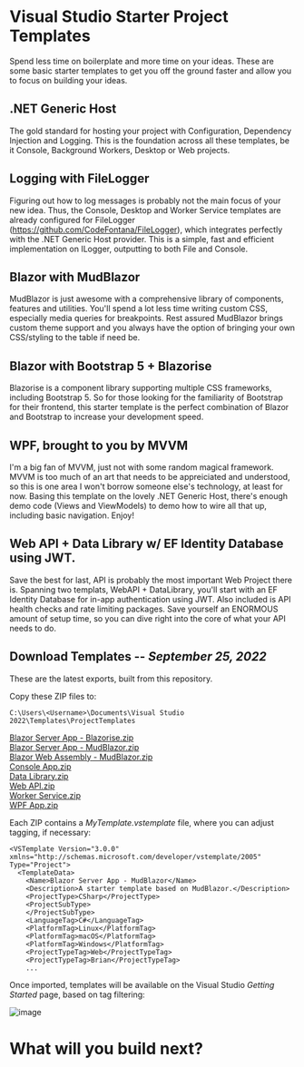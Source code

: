 # Visual Studio Starter Project Templates
Spend less time on boilerplate and more time on your ideas.  These are some basic starter templates to get you off the ground faster and allow you to focus on building your ideas.

## .NET Generic Host
The gold standard for hosting your project with Configuration, Dependency Injection and Logging.  This is the foundation across all these templates, be it Console, Background Workers, Desktop or Web projects.

## Logging with FileLogger
Figuring out how to log messages is probably not the main focus of your new idea.  Thus, the Console, Desktop and Worker Service templates are already configured for FileLogger (https://github.com/CodeFontana/FileLogger), which integrates perfectly with the .NET Generic Host provider.  This is a simple, fast and efficient implementation on ILogger, outputting to both File and Console.

## Blazor with MudBlazor
MudBlazor is just awesome with a comprehensive library of components, features and utilities.  You'll spend a lot less time writing custom CSS, especially media queries for breakpoints.  Rest assured MudBlazor brings custom theme support and you always have the option of bringing your own CSS/styling to the table if need be.

## Blazor with Bootstrap 5 + Blazorise
Blazorise is a component library supporting multiple CSS frameworks, including Bootstrap 5.  So for those looking for the familiarity of Bootstrap for their frontend, this starter template is the perfect combination of Blazor and Bootstrap to increase your development speed.

## WPF, brought to you by MVVM
I'm a big fan of MVVM, just not with some random magical framework.  MVVM is too much of an art that needs to be appreiciated and understood, so this is one area I won't borrow someone else's technology, at least for now.  Basing this template on the lovely .NET Generic Host, there's enough demo code (Views and ViewModels) to demo how to wire all that up, including basic navigation.  Enjoy!

## Web API + Data Library w/ EF Identity Database using JWT.
Save the best for last, API is probably the most important Web Project there is. Spanning two templats, WebAPI + DataLibrary, you'll start with an EF Identity Database for in-app authentication using JWT. Also included is API health checks and rate limiting packages. Save yourself an ENORMOUS amount of setup time, so you can dive right into the core of what your API needs to do.

## Download Templates -- *September 25, 2022*
These are the latest exports, built from this repository.

Copy these ZIP files to:
```
C:\Users\<Username>\Documents\Visual Studio 2022\Templates\ProjectTemplates
```
[Blazor Server App - Blazorise.zip](https://github.com/CodeFontana/CSharpProjectTemplates/files/9642459/Blazor.Server.App.-.Blazorise.zip)  
[Blazor Server App - MudBlazor.zip](https://github.com/CodeFontana/CSharpProjectTemplates/files/9642460/Blazor.Server.App.-.MudBlazor.zip)  
[Blazor Web Assembly - MudBlazor.zip](https://github.com/CodeFontana/CSharpProjectTemplates/files/9642461/Blazor.Web.Assembly.-.MudBlazor.zip)  
[Console App.zip](https://github.com/CodeFontana/CSharpProjectTemplates/files/9642462/Console.App.zip)  
[Data Library.zip](https://github.com/CodeFontana/CSharpProjectTemplates/files/9642463/Data.Library.zip)  
[Web API.zip](https://github.com/CodeFontana/CSharpProjectTemplates/files/9642464/Web.API.zip)  
[Worker Service.zip](https://github.com/CodeFontana/CSharpProjectTemplates/files/9642465/Worker.Service.zip)  
[WPF App.zip](https://github.com/CodeFontana/CSharpProjectTemplates/files/9642467/WPF.App.zip)  

Each ZIP contains a _MyTemplate.vstemplate_ file, where you can adjust tagging, if necessary:
```
<VSTemplate Version="3.0.0" xmlns="http://schemas.microsoft.com/developer/vstemplate/2005" Type="Project">
  <TemplateData>
    <Name>Blazor Server App - MudBlazor</Name>
    <Description>A starter template based on MudBlazor.</Description>
    <ProjectType>CSharp</ProjectType>
    <ProjectSubType>
    </ProjectSubType>
	<LanguageTag>C#</LanguageTag>
	<PlatformTag>Linux</PlatformTag>
	<PlatformTag>macOS</PlatformTag>
	<PlatformTag>Windows</PlatformTag>
	<ProjectTypeTag>Web</ProjectTypeTag>
	<ProjectTypeTag>Brian</ProjectTypeTag>
	...
```

Once imported, templates will be available on the Visual Studio _Getting Started_ page, based on tag filtering:

![image](https://user-images.githubusercontent.com/41308769/179374861-9ba2dfe3-5d24-4f47-a8ca-3f1d1571ceb4.png)
  
  
# What will you build next?
